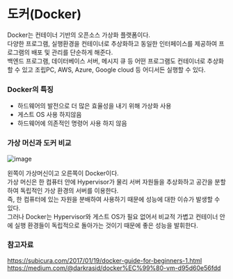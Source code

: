 # 도커(Docker)
Docker는 컨테이너 기반의 오픈소스 가상화 플랫폼이다.<br>
다양한 프로그램, 실행환경을 컨테이너로 추상화하고 동일한 인터페이스를 제공하여 프로그램의 배포 및 관리를 단순하게 해준다.<br>
백엔드 프로그램, 데이터베이스 서버, 메시지 큐 등 어떤 프로그램도 컨테이너로 추상화할 수 있고 조립PC, AWS, Azure, Google cloud 등 어디서든 실행할 수 있다.
### Docker의 특징
-	하드웨어의 발전으로 더 많은 효율성을 내기 위해 가상화 사용
-	게스트 OS 사용 하지않음
-	하드웨어에 의존적인 명령어 사용 하지 않음
### 가상 머신과 도커 비교
![image](https://user-images.githubusercontent.com/55124370/114989977-03902b00-9ed3-11eb-826f-d8db839a1b48.png)

왼쪽이 가상머신이고 오른쪽이 Docker이다.<br>
가상 머신은 한 컴퓨터 안에 Hypervisor가 물리 서버 자원들을 추상화하고 공간을 분할하여 독립적인 가상 환경의 서버를 이용한다.<br> 
즉, 한 컴퓨터에 있는 자원을 분배하여 사용하기 때문에 성능에 대한 이슈가 발생할 수 있다.<br>
그러나 Docker는 Hypervisor와 게스트 OS가 필요 없어서 비교적 가볍고 컨테이너 안에 실행 환경들이 독립적으로 돌아가는 것이기 때문에 좋은 성능을 발휘한다.
### 참고자료
https://subicura.com/2017/01/19/docker-guide-for-beginners-1.html<br>
https://medium.com/@darkrasid/docker%EC%99%80-vm-d95d60e56fdd

